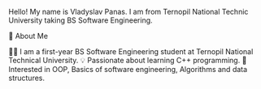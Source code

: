 Hello! My name is Vladyslav Panas. I am from Ternopil National Technic University taking BS Software Engineering.

📌 About Me

👨‍💻 I am a first-year BS Software Engineering student at Ternopil National Technical University.
💡 Passionate about learning C++ programming.
🎯 Interested in OOP, Basics of software engineering, Algorithms and data structures.

